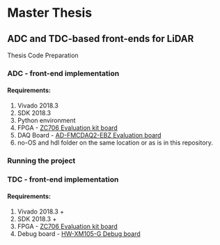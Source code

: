 # Master Thesis
## ADC and TDC-based front-ends for LiDAR
Thesis Code Preparation

### ADC - front-end implementation
#### Requirements:
1. Vivado 2018.3
2. SDK 2018.3
3. Python environment
4. FPGA - [ZC706 Evaluation kit board](https://www.xilinx.com/products/boards-and-kits/ek-z7-zc706-g.html)
5. DAQ Board - [AD-FMCDAQ2-EBZ Evaluation board](https://www.analog.com/en/design-center/evaluation-hardware-and-software/evaluation-boards-kits/eval-ad-fmcdaq2-ebz.html#eb-overview)
6. no-OS and hdl folder on the same location or as is in this repository.

### Running the project




### TDC - front-end implementation
#### Requirements:
1. Vivado 2018.3 +
2. SDK 2018.3 +
4. FPGA - [ZC706 Evaluation kit board](https://www.xilinx.com/products/boards-and-kits/ek-z7-zc706-g.html)
5. Debug board - [HW-XM105-G Debug board](https://www.xilinx.com/products/boards-and-kits/hw-fmc-xm105-g.html)



